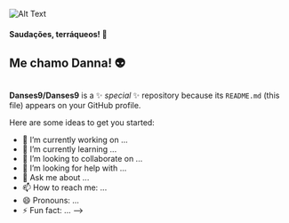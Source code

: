 ![Alt Text](https://media.giphy.com/media/KfBbmcllklLRdwO0Ep/giphy.gif)

#### Saudações, terráqueos! :vulcan_salute: <h3>
## Me chamo Danna! :alien: <h2>


**Danses9/Danses9** is a ✨ _special_ ✨ repository because its `README.md` (this file) appears on your GitHub profile.

Here are some ideas to get you started:

- 🔭 I’m currently working on ...
- 🌱 I’m currently learning ...
- 👯 I’m looking to collaborate on ...
- 🤔 I’m looking for help with ...
- 💬 Ask me about ...
- 📫 How to reach me: ...
- 😄 Pronouns: ...
- ⚡ Fun fact: ...
-->
